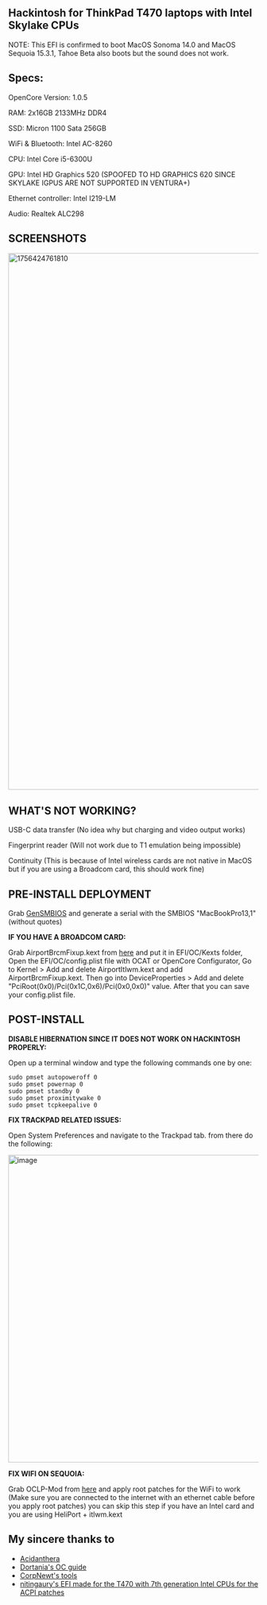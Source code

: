 ## Hackintosh for ThinkPad T470 laptops with Intel Skylake CPUs

NOTE: This EFI is confirmed to boot MacOS Sonoma 14.0 and MacOS Sequoia 15.3.1, Tahoe Beta also boots but the sound does not work.

## Specs:

OpenCore Version: 1.0.5

RAM: 2x16GB 2133MHz DDR4

SSD: Micron 1100 Sata 256GB

WiFi & Bluetooth: Intel AC-8260

CPU: Intel Core i5-6300U

GPU: Intel HD Graphics 520 (SPOOFED TO HD GRAPHICS 620 SINCE SKYLAKE IGPUS ARE NOT SUPPORTED IN VENTURA+)

Ethernet controller: Intel I219-LM

Audio: Realtek ALC298


## SCREENSHOTS

<img width="1920" height="1080" alt="1756424761810" src="https://github.com/user-attachments/assets/e5cb462b-5c2d-40f0-857e-8ded9935202b" />



## WHAT'S NOT WORKING?

USB-C data transfer (No idea why but charging and video output works)

Fingerprint reader (Will not work due to T1 emulation being impossible)

Continuity (This is because of Intel wireless cards are not native in MacOS but if you are using a Broadcom card, this should work fine)

## PRE-INSTALL DEPLOYMENT

Grab [GenSMBIOS](https://github.com/corpnewt/GenSMBIOS) and generate a serial with the SMBIOS "MacBookPro13,1" (without quotes)

**IF YOU HAVE A BROADCOM CARD:**

Grab AirportBrcmFixup.kext from [here](https://github.com/dortania/OpenCore-Legacy-Patcher/blob/main/payloads/Kexts/Acidanthera/AirportBrcmFixup-v2.1.9-RELEASE.zip) and put it in EFI/OC/Kexts folder, Open the EFI/OC/config.plist file with OCAT or OpenCore Configurator, Go to Kernel > Add and delete AirportItlwm.kext and add AirportBrcmFixup.kext. Then go into DeviceProperties > Add and delete "PciRoot(0x0)/Pci(0x1C,0x6)/Pci(0x0,0x0)" value. After that you can save your config.plist file. 

## POST-INSTALL

**DISABLE HIBERNATION SINCE IT DOES NOT WORK ON HACKINTOSH PROPERLY:**

Open up a terminal window and type the following commands one by one:

```
sudo pmset autopoweroff 0
sudo pmset powernap 0
sudo pmset standby 0
sudo pmset proximitywake 0
sudo pmset tcpkeepalive 0
```
**FIX TRACKPAD RELATED ISSUES:**

Open System Preferences and navigate to the Trackpad tab. from there do the following:

<img width="707" height="619" alt="image" src="https://github.com/user-attachments/assets/b238a72d-808e-41fd-be13-ba7a30a5f558" />


**FIX WIFI ON SEQUOIA:** 

Grab OCLP-Mod from [here](https://github.com/laobamac/OCLP-Mod) and apply root patches for the WiFi to work (Make sure you are connected to the internet with an ethernet cable before you apply root patches) you can skip this step if you have an Intel card and you are using HeliPort + itlwm.kext
## My sincere thanks to

- [Acidanthera](https://github.com/acidanthera)
- [Dortania's OC guide](https://dortania.github.io/OpenCore-Install-Guide/)
- [CorpNewt's tools](https://github.com/corpnewt)
- [nitingaury's EFI made for the T470 with 7th generation Intel CPUs for the ACPI patches](https://github.com/nitingaury/Thinkpad-T470-EFI-Opencore/tree/main)

